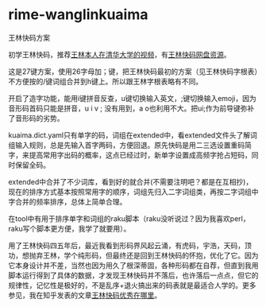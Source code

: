 # rime-wanglinkuaima
王林快码方案

初学王林快码，推荐[王林本人在清华大学的视频](https://v.youku.com/v_show/id_XMTQ5NDQ2NjI0.html?playMode=pugv&frommaciku=1)，有[王林快码网盘资源](http://jdkm.ysepan.com/)。

这是27键方案，使用26字母加；键，把王林快码最初的方案（见王林快码字根表）不方便按的/键词组合并到h键上。所以跟王林字根表略有不同。

开启了造字功能，能用i键拼音反查，u键切换输入英文，;键切换输入emoji，因为音形码首码只能是拼音，u i v ; 没有用到，a o也利用不大。把ui;作为前导键弥补了音形码的劣势。

kuaima.dict.yaml只有单字的码，词组在extended中，看extended文件头了解词组输入规则，总是先输入首字两码，方便回退。原先快码是用二三选设置重码简字，来提高常用字出码的概率，这点已经过时，新单字设置成高频字抢占短码，同时保留全码。

extended中合并了不少词库，看到好的就合并(不需要注明吧？都是在互相抄)，现在的排序方式基本按照常用字的顺序，词组先归入二字词组类，再按二字词组中字合并的频率排序，总体上简单合理。

在tool中有用于排序单字和词组的raku脚本（raku没听说过？因为我喜欢perl，raku写个脚本更方便，我学了就要用）。

用了王林快码四五年后，最近我看到形码界风起云涌，有虎码，宇浩，天码，顶功，想抛弃王林，学个纯形码，但最终还是回到王林快码的怀抱，优化了它。因为它本身设计并不差，当然也因为用久了根深蒂固，各种形码都在自荐，但直到我用脚本运行得到了具体的数据，才发现王林快码并不落后，也许落后一点点，但它的规律性，记忆性是极好的，不是乱序+退火搞出来的码表就是最适合人学的。更多参见，我在知乎发表的文章[王林快码优秀在哪里](https://zhuanlan.zhihu.com/p/2046332535)。


